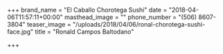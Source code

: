 +++
brand_name = "El Caballo Chorotega Sushi"
date = "2018-04-06T11:57:11+00:00"
masthead_image = ""
phone_number = "(506) 8607-3804"
teaser_image = "/uploads/2018/04/06/ronal-chorotega-sushi-face.jpg"
title = "Ronald Campos Baltodano"

+++
